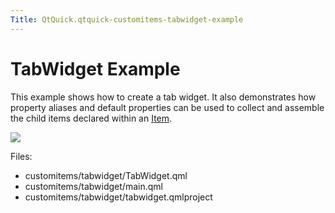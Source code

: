 ```yaml
---
Title: QtQuick.qtquick-customitems-tabwidget-example
---
```

        
TabWidget Example
=================

<span class="subtitle"></span>
<span id="details"></span>
This example shows how to create a tab widget. It also demonstrates how property aliases and default properties can be used to collect and assemble the child items declared within an [Item](../QtQuick.Item.md).

![](https://developer.ubuntu.com/static/devportal_uploaded/361db68b-938e-4efa-ac48-bce352606af7-api/apps/qml/sdk-15.04.5/qtquick-customitems-tabwidget-example/images/qml-tabwidget-example.png)

Files:

-   customitems/tabwidget/TabWidget.qml
-   customitems/tabwidget/main.qml
-   customitems/tabwidget/tabwidget.qmlproject

